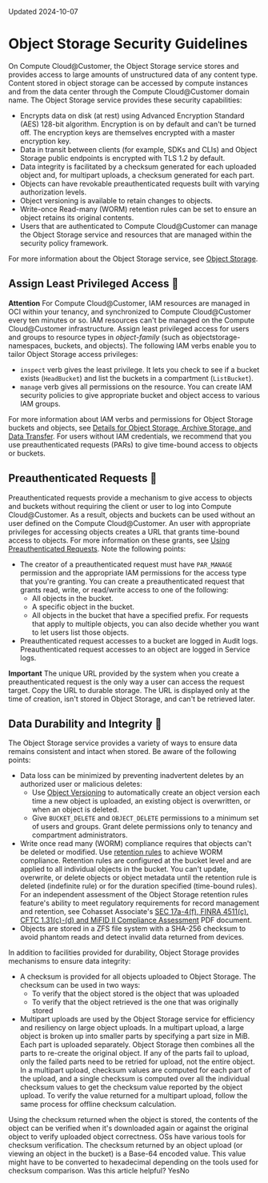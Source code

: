 Updated 2024-10-07
# Object Storage Security Guidelines
On Compute Cloud@Customer, the Object Storage service stores and provides access to large amounts of unstructured data of any content type. Content stored in object storage can be accessed by compute instances and from the data center through the Compute Cloud@Customer domain name.
The Object Storage service provides these security capabilities:
  * Encrypts data on disk (at rest) using Advanced Encryption Standard (AES) 128-bit algorithm. Encryption is on by default and can't be turned off. The encryption keys are themselves encrypted with a master encryption key.
  * Data in transit between clients (for example, SDKs and CLIs) and Object Storage public endpoints is encrypted with TLS 1.2 by default.
  * Data integrity is facilitated by a checksum generated for each uploaded object and, for multipart uploads, a checksum generated for each part.
  * Objects can have revokable preauthenticated requests built with varying authorization levels.
  * Object versioning is available to retain changes to objects.
  * Write-once Read-many (WORM) retention rules can be set to ensure an object retains its original contents.
  * Users that are authenticated to Compute Cloud@Customer can manage the Object Storage service and resources that are managed within the security policy framework.


For more information about the Object Storage service, see [Object Storage](https://docs.oracle.com/en-us/iaas/compute-cloud-at-customer/topics/object/object-storage.htm#object-storage "On Compute Cloud@Customer, the Object Storage service provides reliable and cost-efficient data durability.").
## Assign Least Privileged Access 🔗 
**Attention**
For Compute Cloud@Customer, IAM resources are managed in OCI within your tenancy, and synchronized to Compute Cloud@Customer every ten minutes or so. IAM resources can't be managed on the Compute Cloud@Customer infrastructure.
Assign least privileged access for users and groups to resource types in _object-family_ (such as objectstorage-namespaces, buckets, and objects). 
The following IAM verbs enable you to tailor Object Storage access privileges:
  * `inspect` verb gives the least privilege. It lets you check to see if a bucket exists (`HeadBucket`) and list the buckets in a compartment (`ListBucket`).
  * `manage` verb gives all permissions on the resource. You can create IAM security policies to give appropriate bucket and object access to various IAM groups. 


For more information about IAM verbs and permissions for Object Storage buckets and objects, see [Details for Object Storage, Archive Storage, and Data Transfer](https://docs.oracle.com/iaas/Content/Identity/Reference/objectstoragepolicyreference.htm#Details_for_Object_Storage_Archive_Storage_and_Data_Transfer). 
For users without IAM credentials, we recommend that you use preauthenticated requests (PARs) to give time-bound access to objects or buckets.
## Preauthenticated Requests 🔗 
Preauthenticated requests provide a mechanism to give access to objects and buckets without requiring the client or user to log into Compute Cloud@Customer. As a result, objects and buckets can be used without an user defined on the Compute Cloud@Customer.
An user with appropriate privileges for accessing objects creates a URL that grants time-bound access to objects. For more information on these grants, see [Using Preauthenticated Requests](https://docs.oracle.com/en-us/iaas/compute-cloud-at-customer/topics/object/using-pre-authenticaed-requests.htm#using-pre-authenticaed-requests "On Compute Cloud@Customer, preauthenticated requests provide a way to let users access a bucket or an object without having their own credentials, as long as the request creator has permissions to access those objects."). Note the following points:
  * The creator of a preauthenticated request must have `PAR_MANAGE` permission and the appropriate IAM permissions for the access type that you're granting. You can create a preauthenticated request that grants read, write, or read/write access to one of the following:
    * All objects in the bucket.
    * A specific object in the bucket.
    * All objects in the bucket that have a specified prefix.
For requests that apply to multiple objects, you can also decide whether you want to let users list those objects.
  * Preauthenticated request accesses to a bucket are logged in Audit logs. Preauthenticated request accesses to an object are logged in Service logs.


**Important**
The unique URL provided by the system when you create a preauthenticated request is the only way a user can access the request target. Copy the URL to durable storage. The URL is displayed only at the time of creation, isn't stored in Object Storage, and can't be retrieved later.
## Data Durability and Integrity 🔗 
The Object Storage service provides a variety of ways to ensure data remains consistent and intact when stored. Be aware of the following points:
  * Data loss can be minimized by preventing inadvertent deletes by an authorized user or malicious deletes:
    * Use [Object Versioning](https://docs.oracle.com/en-us/iaas/compute-cloud-at-customer/topics/object/managing-object-versioning.htm#managing-object-versioning "On Compute Cloud@Customer, object versioning provides data protection against accidental or malicious object update, overwrite, or deletion.") to automatically create an object version each time a new object is uploaded, an existing object is overwritten, or when an object is deleted.
    * Give `BUCKET_DELETE` and `OBJECT_DELETE` permissions to a minimum set of users and groups. Grant delete permissions only to tenancy and compartment administrators.
  * Write once read many (WORM) compliance requires that objects can't be deleted or modified. Use [retention rules](https://docs.oracle.com/en-us/iaas/compute-cloud-at-customer/topics/object/defining-retention-rules.htm#defining-retention-rules "On Compute Cloud@Customer, retention rules provide immutable storage options for data written to Object Storage for data governance, regulatory compliance, and legal hold requirements. Retention rules can also protect your data from accidental or malicious writes or deletion. Retention rules can be locked to prevent rule modification and data deletion or modification even by administrators.") to achieve WORM compliance. Retention rules are configured at the bucket level and are applied to all individual objects in the bucket. You can't update, overwrite, or delete objects or object metadata until the retention rule is deleted (indefinite rule) or for the duration specified (time-bound rules).
For an independent assessment of the Object Storage retention rules feature's ability to meet regulatory requirements for record management and retention, see Cohasset Associate's [SEC 17a-4(f), FINRA 4511(c), CFTC 1.31(c)-(d) and MiFID II Compliance Assessment](https://www.oracle.com/a/ocom/docs/oracle-object-storage-compliance-assessment-report.pdf) PDF document.
  * Objects are stored in a ZFS file system with a SHA-256 checksum to avoid phantom reads and detect invalid data returned from devices.


In addition to facilities provided for durability, Object Storage provides mechanisms to ensure data integrity:
  * A checksum is provided for all objects uploaded to Object Storage. The checksum can be used in two ways:
    * To verify that the object stored is the object that was uploaded
    * To verify that the object retrieved is the one that was originally stored
  * Multipart uploads are used by the Object Storage service for efficiency and resiliency on large object uploads. In a multipart upload, a large object is broken up into smaller parts by specifying a part size in MiB. Each part is uploaded separately. Object Storage then combines all the parts to re-create the original object. If any of the parts fail to upload, only the failed parts need to be retried for upload, not the entire object. In a multipart upload, checksum values are computed for each part of the upload, and a single checksum is computed over all the individual checksum values to get the checksum value reported by the object upload. To verify the value returned for a multipart upload, follow the same process for offline checksum calculation. 


Using the checksum returned when the object is stored, the contents of the object can be verified when it's downloaded again or against the original object to verify uploaded object correctness.
OSs have various tools for checksum verification. The checksum returned by an object upload (or viewing an object in the bucket) is a Base-64 encoded value. This value might have to be converted to hexadecimal depending on the tools used for checksum comparison.
Was this article helpful?
YesNo

